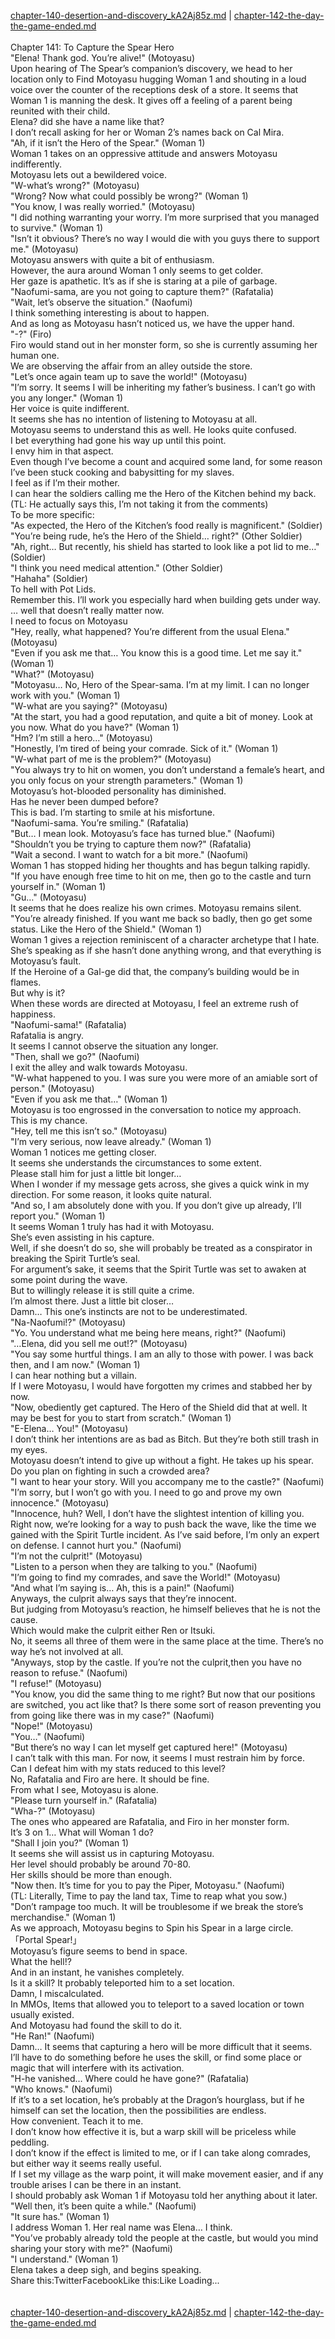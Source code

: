 [chapter-140-desertion-and-discovery_kA2Aj85z.md](./chapter-140-desertion-and-discovery_kA2Aj85z.md) | [chapter-142-the-day-the-game-ended.md](./chapter-142-the-day-the-game-ended.md) <br/>
<br/>
Chapter 141: To Capture the Spear Hero<br/>
"Elena! Thank god. You’re alive!" (Motoyasu)<br/>
Upon hearing of The Spear’s companion’s discovery, we head to her location only to Find Motoyasu hugging Woman 1 and shouting in a loud voice over the counter of the receptions desk of a store. It seems that Woman 1 is manning the desk. It gives off a feeling of a parent being reunited with their child.<br/>
Elena? did she have a name like that?<br/>
I don’t recall asking for her or Woman 2’s names back on Cal Mira.<br/>
"Ah, if it isn’t the Hero of the Spear." (Woman 1)<br/>
Woman 1 takes on an oppressive attitude and answers Motoyasu indifferently.<br/>
Motoyasu lets out a bewildered voice.<br/>
"W-what’s wrong?" (Motoyasu)<br/>
"Wrong? Now what could possibly be wrong?" (Woman 1)<br/>
"You know, I was really worried." (Motoyasu)<br/>
"I did nothing warranting your worry. I’m more surprised that you managed to survive." (Woman 1)<br/>
"Isn’t it obvious? There’s no way I would die with you guys there to support me." (Motoyasu)<br/>
Motoyasu answers with quite a bit of enthusiasm.<br/>
However, the aura around Woman 1 only seems to get colder.<br/>
Her gaze is apathetic. It’s as if she is staring at a pile of garbage.<br/>
"Naofumi-sama, are you not going to capture them?" (Rafatalia)<br/>
"Wait, let’s observe the situation." (Naofumi)<br/>
I think something interesting is about to happen.<br/>
And as long as Motoyasu hasn’t noticed us, we have the upper hand.<br/>
"-?" (Firo)<br/>
Firo would stand out in her monster form, so she is currently assuming her human one.<br/>
We are observing the affair from an alley outside the store.<br/>
"Let’s once again team up to save the world!" (Motoyasu)<br/>
"I’m sorry. It seems I will be inheriting my father’s business. I can’t go with you any longer." (Woman 1)<br/>
Her voice is quite indifferent.<br/>
It seems she has no intention of listening to Motoyasu at all.<br/>
Motoyasu seems to understand this as well. He looks quite confused.<br/>
I bet everything had gone his way up until this point.<br/>
I envy him in that aspect.<br/>
Even though I’ve become a count and acquired some land, for some reason I’ve been stuck cooking and babysitting for my slaves.<br/>
I feel as if I’m their mother.<br/>
I can hear the soldiers calling me the Hero of the Kitchen behind my back.<br/>
(TL: He actually says this, I’m not taking it from the comments)<br/>
To be more specific:<br/>
"As expected, the Hero of the Kitchen’s food really is magnificent." (Soldier)<br/>
"You’re being rude, he’s the Hero of the Shield… right?" (Other Soldier)<br/>
"Ah, right… But recently, his shield has started to look like a pot lid to me…" (Soldier)<br/>
"I think you need medical attention." (Other Soldier)<br/>
"Hahaha" (Soldier)<br/>
To hell with Pot Lids.<br/>
Remember this. I’ll work you especially hard when building gets under way.<br/>
… well that doesn’t really matter now.<br/>
I need to focus on Motoyasu<br/>
"Hey, really, what happened? You’re different from the usual Elena." (Motoyasu)<br/>
"Even if you ask me that… You know this is a good time. Let me say it." (Woman 1)<br/>
"What?" (Motoyasu)<br/>
"Motoyasu… No, Hero of the Spear-sama. I’m at my limit. I can no longer work with you." (Woman 1)<br/>
"W-what are you saying?" (Motoyasu)<br/>
"At the start, you had a good reputation, and quite a bit of money. Look at you now. What do you have?" (Woman 1)<br/>
"Hm? I’m still a hero…" (Motoyasu)<br/>
"Honestly, I’m tired of being your comrade. Sick of it." (Woman 1)<br/>
"W-what part of me is the problem?" (Motoyasu)<br/>
"You always try to hit on women, you don’t understand a female’s heart, and you only focus on your strength parameters." (Woman 1)<br/>
Motoyasu’s hot-blooded personality has diminished.<br/>
Has he never been dumped before?<br/>
This is bad. I’m starting to smile at his misfortune.<br/>
"Naofumi-sama. You’re smiling." (Rafatalia)<br/>
"But… I mean look. Motoyasu’s face has turned blue." (Naofumi)<br/>
"Shouldn’t you be trying to capture them now?" (Rafatalia)<br/>
"Wait a second. I want to watch for a bit more." (Naofumi)<br/>
Woman 1 has stopped hiding her thoughts and has begun talking rapidly.<br/>
"If you have enough free time to hit on me, then go to the castle and turn yourself in." (Woman 1)<br/>
"Gu…" (Motoyasu)<br/>
It seems that he does realize his own crimes. Motoyasu remains silent.<br/>
"You’re already finished. If you want me back so badly, then go get some status. Like the Hero of the Shield." (Woman 1)<br/>
Woman 1 gives a rejection reminiscent of a character archetype that I hate.<br/>
She’s speaking as if she hasn’t done anything wrong, and that everything is Motoyasu’s fault.<br/>
If the Heroine of a Gal-ge did that, the company’s building would be in flames.<br/>
But why is it?<br/>
When these words are directed at Motoyasu, I feel an extreme rush of happiness.<br/>
"Naofumi-sama!" (Rafatalia)<br/>
Rafatalia is angry.<br/>
It seems I cannot observe the situation any longer.<br/>
"Then, shall we go?" (Naofumi)<br/>
I exit the alley and walk towards Motoyasu.<br/>
"W-what happened to you. I was sure you were more of an amiable sort of person." (Motoyasu)<br/>
"Even if you ask me that…" (Woman 1)<br/>
Motoyasu is too engrossed in the conversation to notice my approach.<br/>
This is my chance.<br/>
"Hey, tell me this isn’t so." (Motoyasu)<br/>
"I’m very serious, now leave already." (Woman 1)<br/>
Woman 1 notices me getting closer.<br/>
It seems she understands the circumstances to some extent.<br/>
Please stall him for just a little bit longer…<br/>
When I wonder if my message gets across, she gives a quick wink in my direction. For some reason, it looks quite natural.<br/>
"And so, I am absolutely done with you. If you don’t give up already, I’ll report you." (Woman 1)<br/>
It seems Woman 1 truly has had it with Motoyasu.<br/>
She’s even assisting in his capture.<br/>
Well, if she doesn’t do so, she will probably be treated as a conspirator in breaking the Spirit Turtle’s seal.<br/>
For argument’s sake, it seems that the Spirit Turtle was set to awaken at some point during the wave.<br/>
But to willingly release it is still quite a crime.<br/>
I’m almost there. Just a little bit closer…<br/>
Damn… This one’s instincts are not to be underestimated.<br/>
"Na-Naofumi!?" (Motoyasu)<br/>
"Yo. You understand what me being here means, right?" (Naofumi)<br/>
"…Elena, did you sell me out!?" (Motoyasu)<br/>
"You say some hurtful things. I am an ally to those with power. I was back then, and I am now." (Woman 1)<br/>
I can hear nothing but a villain.<br/>
If I were Motoyasu, I would have forgotten my crimes and stabbed her by now.<br/>
"Now, obediently get captured. The Hero of the Shield did that at well. It may be best for you to start from scratch." (Woman 1)<br/>
"E-Elena… You!" (Motoyasu)<br/>
I don’t think her intentions are as bad as Bitch. But they’re both still trash in my eyes.<br/>
Motoyasu doesn’t intend to give up without a fight. He takes up his spear.<br/>
Do you plan on fighting in such a crowded area?<br/>
"I want to hear your story. Will you accompany me to the castle?" (Naofumi)<br/>
"I’m sorry, but I won’t go with you. I need to go and prove my own innocence." (Motoyasu)<br/>
"Innocence, huh? Well, I don’t have the slightest intention of killing you. Right now, we’re looking for a way to push back the wave, like the time we gained with the Spirit Turtle incident. As I’ve said before, I’m only an expert on defense. I cannot hurt you." (Naofumi)<br/>
"I’m not the culprit!" (Motoyasu)<br/>
"Listen to a person when they are talking to you." (Naofumi)<br/>
"I’m going to find my comrades, and save the World!" (Motoyasu)<br/>
"And what I’m saying is… Ah, this is a pain!" (Naofumi)<br/>
Anyways, the culprit always says that they’re innocent.<br/>
But judging from Motoyasu’s reaction, he himself believes that he is not the cause.<br/>
Which would make the culprit either Ren or Itsuki.<br/>
No, it seems all three of them were in the same place at the time. There’s no way he’s not involved at all.<br/>
"Anyways, stop by the castle. If you’re not the culprit,then you have no reason to refuse." (Naofumi)<br/>
"I refuse!" (Motoyasu)<br/>
"You know, you did the same thing to me right? But now that our positions are switched, you act like that? Is there some sort of reason preventing you from going like there was in my case?" (Naofumi)<br/>
"Nope!" (Motoyasu)<br/>
"You…" (Naofumi)<br/>
"But there’s no way I can let myself get captured here!" (Motoyasu)<br/>
I can’t talk with this man. For now, it seems I must restrain him by force.<br/>
Can I defeat him with my stats reduced to this level?<br/>
No, Rafatalia and Firo are here. It should be fine.<br/>
From what I see, Motoyasu is alone.<br/>
"Please turn yourself in." (Rafatalia)<br/>
"Wha-?" (Motoyasu)<br/>
The ones who appeared are Rafatalia, and Firo in her monster form.<br/>
It’s 3 on 1… What will Woman 1 do?<br/>
"Shall I join you?" (Woman 1)<br/>
It seems she will assist us in capturing Motoyasu.<br/>
Her level should probably be around 70-80.<br/>
Her skills should be more than enough.<br/>
"Now then. It’s time for you to pay the Piper, Motoyasu." (Naofumi)<br/>
(TL: Literally, Time to pay the land tax, Time to reap what you sow.)<br/>
"Don’t rampage too much. It will be troublesome if we break the store’s merchandise." (Woman 1)<br/>
As we approach, Motoyasu begins to Spin his Spear in a large circle.<br/>
「Portal Spear!」<br/>
Motoyasu’s figure seems to bend in space.<br/>
What the hell!?<br/>
And in an instant, he vanishes completely.<br/>
Is it a skill? It probably teleported him to a set location.<br/>
Damn, I miscalculated.<br/>
In MMOs, Items that allowed you to teleport to a saved location or town usually existed.<br/>
And Motoyasu had found the skill to do it.<br/>
"He Ran!" (Naofumi)<br/>
Damn… It seems that capturing a hero will be more difficult that it seems.<br/>
I’ll have to do something before he uses the skill, or find some place or magic that will interfere with its activation.<br/>
"H-he vanished… Where could he have gone?" (Rafatalia)<br/>
"Who knows." (Naofumi)<br/>
If it’s to a set location, he’s probably at the Dragon’s hourglass, but if he himself can set the location, then the possibilities are endless.<br/>
How convenient. Teach it to me.<br/>
I don’t know how effective it is, but a warp skill will be priceless while peddling.<br/>
I don’t know if the effect is limited to me, or if I can take along comrades, but either way it seems really useful.<br/>
If I set my village as the warp point, it will make movement easier, and if any trouble arises I can be there in an instant.<br/>
I should probably ask Woman 1 if Motoyasu told her anything about it later.<br/>
"Well then, it’s been quite a while." (Naofumi)<br/>
"It sure has." (Woman 1)<br/>
I address Woman 1. Her real name was Elena… I think.<br/>
"You’ve probably already told the people at the castle, but would you mind sharing your story with me?" (Naofumi)<br/>
"I understand." (Woman 1)<br/>
Elena takes a deep sigh, and begins speaking.<br/>
Share this:TwitterFacebookLike this:Like Loading... <br/>
<br/>
<br/>
[chapter-140-desertion-and-discovery_kA2Aj85z.md](./chapter-140-desertion-and-discovery_kA2Aj85z.md) | [chapter-142-the-day-the-game-ended.md](./chapter-142-the-day-the-game-ended.md) <br/>

